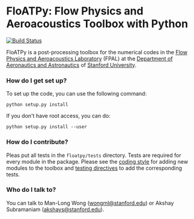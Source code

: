 # FloATPy: Flow Physics and Aeroacoustics Toolbox with Python #

[![Build Status](https://travis-ci.org/FPAL-Stanford-University/FloATPy.svg?branch=master)](https://travis-ci.org/FPAL-Stanford-University/FloATPy)

FloATPy is a post-processing toolbox for the numerical codes in the [Flow Physics and Aeroacoustics Laboratory](https://fpal.stanford.edu/) (FPAL) at the [Department of Aeronautics and Astronautics](https://aa.stanford.edu/) of [Stanford University](https://www.stanford.edu/).

### How do I get set up? ###

To set up the code, you can use the following command:

`python setup.py install`

If you don't have root access, you can do:

`python setup.py install --user`

### How do I contribute? ###

Pleas put all tests in the `floatpy/tests` directory. Tests are required for every module in the package. Please see the [coding style](https://github.com/mlwong/FloATPy/wiki/Coding-Style) for adding new modules to the toolbox and [testing directives](https://github.com/mlwong/FloATPy/wiki/Testing-Directives) to add the corresponding tests.

### Who do I talk to? ###

You can talk to Man-Long Wong (wongml@stanford.edu) or Akshay Subramaniam (akshays@stanford.edu).
